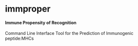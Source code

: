 # immproper

#### Immune Propensity of Recognition

Command Line Interface Tool for the Prediction of Immunogenic peptide:MHCs
